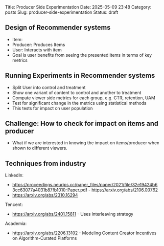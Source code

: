 Title: Producer Side Experimentation
Date: 2025-05-09 23:48
Category: posts
Slug: producer-side-experimentation
Status: draft

## Design of Recommender systems

* Item:
* Producer: Produces Items
* User: Interacts with item
* Goal is user benefits from seeing the presented items in terms of key metrics


## Running Experiments in Recommender systems

* Split User into control and treatment
* Show one variant of content to control and another to treatment
* Compute viewer side metrics for each group, e.g. CTR, retention, UAM
* Test for significant change in the metrics using statistical methods
* This tests for impact on user population

## Challenge: How to check for impact on items and producer

* What if we are interested in knowing the impact on items/producer when shown to different viewers.


## Techniques from industry

LinkedIn:
* https://proceedings.neurips.cc/paper_files/paper/2021/file/32e19424b63cc63077a4031b87fb1010-Paper.pdf - https://arxiv.org/abs/2106.00762
* https://arxiv.org/abs/2310.16294

Tencent:
* https://arxiv.org/abs/2401.15811 - Uses interleaving strategy

Academia:
* https://arxiv.org/abs/2206.13102 - Modeling Content Creator Incentives on Algorithm-Curated Platforms
